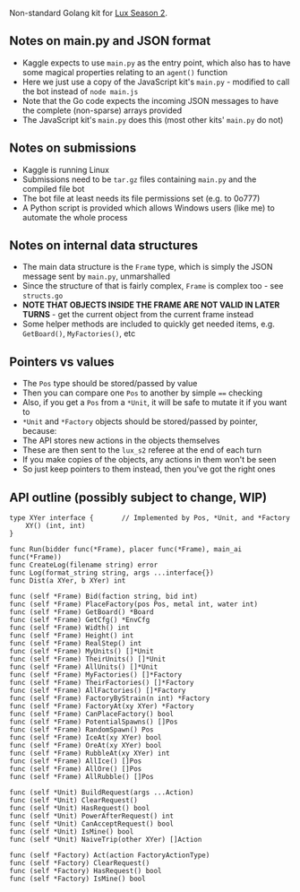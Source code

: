 Non-standard Golang kit for [Lux Season 2](https://github.com/Lux-AI-Challenge/Lux-Design-S2).

## Notes on main.py and JSON format

* Kaggle expects to use `main.py` as the entry point, which also has to have some magical properties relating to an `agent()` function
* Here we just use a copy of the JavaScript kit's `main.py` - modified to call the bot instead of `node main.js`
* Note that the Go code expects the incoming JSON messages to have the complete (non-sparse) arrays provided
* The JavaScript kit's `main.py` does this (most other kits' `main.py` do not)

## Notes on submissions

* Kaggle is running Linux
* Submissions need to be `tar.gz` files containing `main.py` and the compiled file bot
* The bot file at least needs its file permissions set (e.g. to 0o777)
* A Python script is provided which allows Windows users (like me) to automate the whole process

## Notes on internal data structures

* The main data structure is the `Frame` type, which is simply the JSON message sent by `main.py`, unmarshalled
* Since the structure of that is fairly complex, `Frame` is complex too - see `structs.go`
* **NOTE THAT OBJECTS INSIDE THE FRAME ARE NOT VALID IN LATER TURNS** - get the current object from the current frame instead
* Some helper methods are included to quickly get needed items, e.g. `GetBoard()`, `MyFactories()`, etc

## Pointers vs values

* The `Pos` type should be stored/passed by value
* Then you can compare one `Pos` to another by simple `==` checking
* Also, if you get a `Pos` from a `*Unit`, it will be safe to mutate it if you want to
* `*Unit` and `*Factory` objects should be stored/passed by pointer, because:
* The API stores new actions in the objects themselves
* These are then sent to the `lux_s2` referee at the end of each turn
* If you make copies of the objects, any actions in them won't be seen
* So just keep pointers to them instead, then you've got the right ones

## API outline (possibly subject to change, WIP)

```golang
type XYer interface {		// Implemented by Pos, *Unit, and *Factory
	XY() (int, int)
}

func Run(bidder func(*Frame), placer func(*Frame), main_ai func(*Frame))
func CreateLog(filename string) error
func Log(format_string string, args ...interface{})
func Dist(a XYer, b XYer) int

func (self *Frame) Bid(faction string, bid int)
func (self *Frame) PlaceFactory(pos Pos, metal int, water int)
func (self *Frame) GetBoard() *Board
func (self *Frame) GetCfg() *EnvCfg
func (self *Frame) Width() int
func (self *Frame) Height() int
func (self *Frame) RealStep() int 
func (self *Frame) MyUnits() []*Unit
func (self *Frame) TheirUnits() []*Unit
func (self *Frame) AllUnits() []*Unit
func (self *Frame) MyFactories() []*Factory
func (self *Frame) TheirFactories() []*Factory
func (self *Frame) AllFactories() []*Factory
func (self *Frame) FactoryByStrain(n int) *Factory
func (self *Frame) FactoryAt(xy XYer) *Factory
func (self *Frame) CanPlaceFactory() bool
func (self *Frame) PotentialSpawns() []Pos
func (self *Frame) RandomSpawn() Pos
func (self *Frame) IceAt(xy XYer) bool
func (self *Frame) OreAt(xy XYer) bool
func (self *Frame) RubbleAt(xy XYer) int
func (self *Frame) AllIce() []Pos
func (self *Frame) AllOre() []Pos
func (self *Frame) AllRubble() []Pos

func (self *Unit) BuildRequest(args ...Action)
func (self *Unit) ClearRequest()
func (self *Unit) HasRequest() bool
func (self *Unit) PowerAfterRequest() int
func (self *Unit) CanAcceptRequest() bool
func (self *Unit) IsMine() bool
func (self *Unit) NaiveTrip(other XYer) []Action

func (self *Factory) Act(action FactoryActionType)
func (self *Factory) ClearRequest()
func (self *Factory) HasRequest() bool
func (self *Factory) IsMine() bool
```
